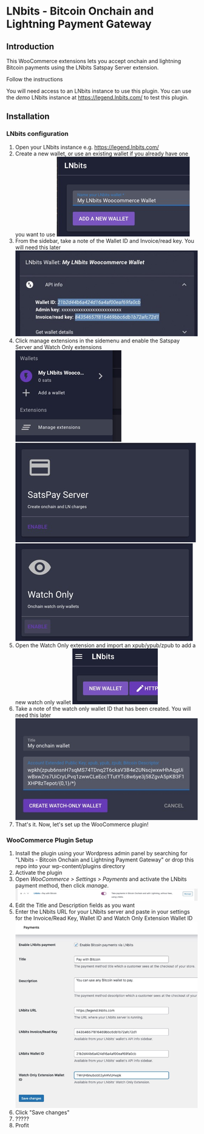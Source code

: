 # LNbits - Bitcoin Onchain and Lightning Payment Gateway

## Introduction

This WooCommerce extensions lets you accept onchain and lightning Bitcoin payments
using the LNbits Satspay Server extension.

Follow the instructions 

You will need access to an LNbits instance to use this plugin. You can use the _demo_ LNbits
instance at https://legend.lnbits.com/ to test this plugin.

## Installation

### LNbits configuration
1. Open your LNbits instance e.g. https://legend.lnbits.com/
1. Create a new wallet, or use an existing wallet if you already have one you want to use
   ![](docs/images/lnbits-setup-1.jpg)
1. From the sidebar, take a note of the Wallet ID and Invoice/read key. You will need this later
   ![](docs/images/lnbits-setup-2.jpg)
1. Click manage extensions in the sidemenu and enable the Satspay Server and Watch Only extensions
   ![](docs/images/lnbits-setup-3.jpg) ![](docs/images/lnbits-setup-4.jpg) ![](docs/images/lnbits-setup-5.jpg)
1. Open the Watch Only extension and import an xpub/ypub/zpub to add a new watch only wallet
   ![](docs/images/lnbits-setup-6.jpg)
1. Take a note of the watch only wallet ID that has been created. You will need this later
   ![](docs/images/lnbits-setup-7.jpg)
1. That's it. Now, let's set up the WooCommerce plugin!

### WooCommerce Plugin Setup
1. Install the plugin using your Wordpress admin panel by searching for "LNbits - Bitcoin Onchain and Lightning
   Payment Gateway" or drop this repo into your wp-content/plugins directory
1. Activate the plugin
1. Open _WooCommerce > Settings > Payments_ and activate the LNbits payment method, then click _manage_.
   ![](docs/images/woocommerce-setup-1.jpg)
1. Edit the Title and Description fields as you want
1. Enter the LNbits URL for your LNbits server and paste in your settings for the Invoice/Read Key, Wallet ID and Watch Only Extension Wallet ID
   ![](docs/images/woocommerce-setup-2.jpg)
1. Click "Save changes"
1. ?????
1. Profit
